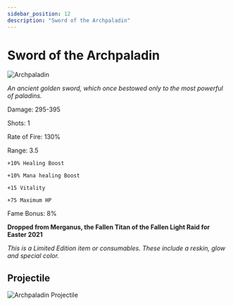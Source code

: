 ```yaml
---
sidebar_position: 12
description: "Sword of the Archpaladin"
---
```


# Sword of the Archpaladin

![Archpaladin](https://vwiki.valorserver.com/api/item/picture/sword%20of%20the%20archpaladin)

<i>An ancient golden sword, which once bestowed only to the most powerful of paladins.</i>

Damage: 295-395

Shots: 1

Rate of Fire: 130%

Range: 3.5

    +10% Healing Boost
    
    +10% Mana healing Boost
    
    +15 Vitality
    
    +75 Maximum HP

Fame Bonus: 8%

**Dropped from Merganus, the Fallen Titan of the Fallen Light Raid for Easter 2021**

*This is a Limited Edition item or consumables. These include a reskin, glow and special color.*

## Projectile

![Archpaladin Projectile](https://cdn.discordapp.com/attachments/948363241631916122/950411234837139527/archpaladin.gif)
